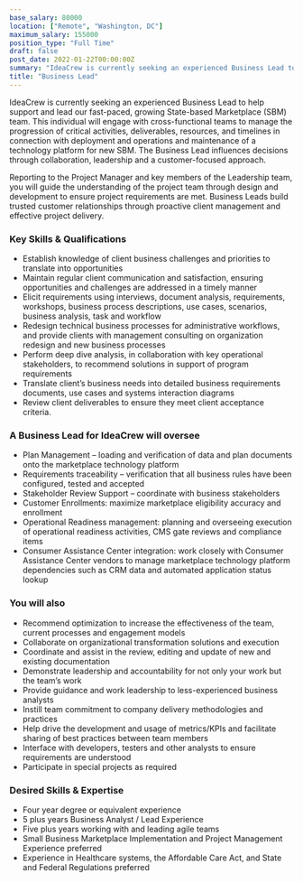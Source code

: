 ```yaml
---
base_salary: 80000
location: ["Remote", "Washington, DC"]
maximum_salary: 155000
position_type: "Full Time"
draft: false
post_date: 2022-01-22T00:00:00Z
summary: "IdeaCrew is currently seeking an experienced Business Lead to help support and lead our fast-paced, growing State-based Marketplace (SBM) team."
title: "Business Lead"
---
```


IdeaCrew is currently seeking an experienced Business Lead to help support and lead our fast-paced, growing State-based Marketplace (SBM) team. This individual will engage with cross-functional teams to manage the progression of critical activities, deliverables, resources, and timelines in connection with deployment and operations and maintenance of a technology platform for new SBM. The Business Lead influences decisions through collaboration, leadership and a customer-focused approach.

Reporting to the Project Manager and key members of the Leadership team, you will guide the understanding of the project team through design and development to ensure project requirements are met. Business Leads build trusted customer relationships through proactive client management and effective project delivery.

### Key Skills & Qualifications

- Establish knowledge of client business challenges and priorities to translate into opportunities
- Maintain regular client communication and satisfaction, ensuring opportunities and challenges are addressed in a timely manner
- Elicit requirements using interviews, document analysis, requirements, workshops, business process descriptions, use cases, scenarios, business analysis, task and workflow
- Redesign technical business processes for administrative workflows, and provide clients with management consulting on organization redesign and new business processes
- Perform deep dive analysis, in collaboration with key operational stakeholders, to recommend solutions in support of program requirements
- Translate client’s business needs into detailed business requirements documents, use cases and systems interaction diagrams
- Review client deliverables to ensure they meet client acceptance criteria.

### A Business Lead for IdeaCrew will oversee

- Plan Management – loading and verification of data and plan documents onto the marketplace technology platform
- Requirements traceability – verification that all business rules have been configured, tested and accepted
- Stakeholder Review Support – coordinate with business stakeholders
- Customer Enrollments: maximize marketplace eligibility accuracy and enrollment
- Operational Readiness management: planning and overseeing execution of operational readiness activities, CMS gate reviews and compliance items
- Consumer Assistance Center integration: work closely with Consumer Assistance Center vendors to manage marketplace technology platform dependencies such as CRM data and automated application status lookup

### You will also

- Recommend optimization to increase the effectiveness of the team, current processes and engagement models
- Collaborate on organizational transformation solutions and execution
- Coordinate and assist in the review, editing and update of new and existing documentation
- Demonstrate leadership and accountability for not only your work but the team’s work
- Provide guidance and work leadership to less-experienced business analysts
- Instill team commitment to company delivery methodologies and practices
- Help drive the development and usage of metrics/KPIs and facilitate sharing of best practices between team members
- Interface with developers, testers and other analysts to ensure requirements are understood
- Participate in special projects as required

### Desired Skills & Expertise

- Four year degree or equivalent experience
- 5 plus years Business Analyst / Lead Experience
- Five plus years working with and leading agile teams
- Small Business Marketplace Implementation and Project Management Experience preferred
- Experience in Healthcare systems, the Affordable Care Act, and State and Federal Regulations preferred
